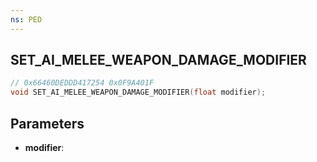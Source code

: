 ```yaml
---
ns: PED
---
```

## SET_AI_MELEE_WEAPON_DAMAGE_MODIFIER

```c
// 0x66460DEDDD417254 0x0F9A401F
void SET_AI_MELEE_WEAPON_DAMAGE_MODIFIER(float modifier);
```

## Parameters
* **modifier**:
